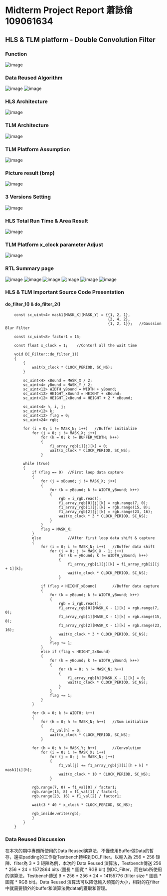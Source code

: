 # Midterm Project Report 蕭詠倫 109061634

## HLS & TLM platform - Double Convolution Filter

### Function
![image](https://github.com/lplp9312/ee6470_mid_project/blob/master/picture/function.jpg)

### Data Reused Algorithm
![image](https://github.com/lplp9312/ee6470_mid_project/blob/master/picture/data_reused_01.jpg)
![image](https://github.com/lplp9312/ee6470_mid_project/blob/master/picture/data_reused_02.jpg)

### HLS Architecture
![image](https://github.com/lplp9312/ee6470_mid_project/blob/master/picture/HLS_arc.jpg)

### TLM Architecture
![image](https://github.com/lplp9312/ee6470_mid_project/blob/master/picture/TLM_arc.jpg)

### TLM Platform Assumption
![image](https://github.com/lplp9312/ee6470_mid_project/blob/master/picture/TLM_assumption.jpg)

### Picture result (bmp)
![image](https://github.com/lplp9312/ee6470_mid_project/blob/master/picture/bmp_result.jpg)

### 3 Versions Setting
![image](https://github.com/lplp9312/ee6470_mid_project/blob/master/picture/version.jpg)

### HLS Total Run Time & Area Result
![image](https://github.com/lplp9312/ee6470_mid_project/blob/master/picture/HLS_result.jpg)

### TLM Platform x_clock parameter Adjust
![image](https://github.com/lplp9312/ee6470_mid_project/blob/master/picture/TLM_result.jpg)

### RTL Summary page
![image](https://github.com/lplp9312/ee6470_mid_project/blob/master/picture/HLS_01.jpg)
![image](https://github.com/lplp9312/ee6470_mid_project/blob/master/picture/HLS_02.jpg)
![image](https://github.com/lplp9312/ee6470_mid_project/blob/master/picture/HLS_03.jpg)
![image](https://github.com/lplp9312/ee6470_mid_project/blob/master/picture/HLS_04.jpg)
![image](https://github.com/lplp9312/ee6470_mid_project/blob/master/picture/HLS_05.jpg)
![image](https://github.com/lplp9312/ee6470_mid_project/blob/master/picture/HLS_06.jpg)

### HLS & TLM Important Source Code Presentation

#### do_filter_1() & do_filter_2()

        const sc_uint<4> mask1[MASK_X][MASK_Y] = {{1, 2, 1},
                                                  {2, 4, 2},
                                                  {1, 2, 1}};   //Gaussion Blur Filter

        const sc_uint<8> factor1 = 16;

        const float x_clock = 1;    //Contorl all the wait time 

        void DC_Filter::do_filter_1()
        {
            {
                wait(x_clock * CLOCK_PERIOD, SC_NS);
            }

            sc_uint<4> xBound = MASK_X / 2;
            sc_uint<4> yBound = MASK_Y / 2;
            sc_uint<12> WIDTH_yBound = WIDTH + yBound;
            sc_uint<12> HEIGHT_xBound = HEIGHT + xBound;
            sc_uint<12> HEIGHT_2xBound = HEIGHT + 2 * xBound;

            sc_uint<4> h, i, j;
            sc_uint<12> k;
            sc_uint<12> flag = 0;
            sc_uint<24> rgb;

            for (i = 0; i != MASK_N; i++)   //Buffer initialize
                for (j = 0; j != MASK_X; j++)
                    for (k = 0; k != BUFFER_WIDTH; k++)
                    {
                        f1_array_rgb[i][j][k] = 0;
                        wait(x_clock * CLOCK_PERIOD, SC_NS);
                    }

            while (true)
            {
                if (flag == 0)  //First loop data capture
                {
                    for (j = xBound; j != MASK_X; j++)
                    {
                        for (k = yBound; k != WIDTH_yBound; k++)
                        {
                            rgb = i_rgb.read();
                            f1_array_rgb[0][j][k] = rgb.range(7, 0);
                            f1_array_rgb[1][j][k] = rgb.range(15, 8);
                            f1_array_rgb[2][j][k] = rgb.range(23, 16);
                            wait(x_clock * 3 * CLOCK_PERIOD, SC_NS);
                        }
                    }
                    flag = MASK_X;
                }
                else            //After first loop data shift & capture
                {
                    for (i = 0; i != MASK_N; i++)   //Buffer data shift
                        for (j = 0; j != MASK_X - 1; j++)
                            for (k = yBound; k != WIDTH_yBound; k++)
                            {
                                f1_array_rgb[i][j][k] = f1_array_rgb[i][j + 1][k];
                                wait(x_clock * CLOCK_PERIOD, SC_NS);
                            }

                    if (flag < HEIGHT_xBound)       //Buffer data capture
                    {
                        for (k = yBound; k != WIDTH_yBound; k++)
                        {
                            rgb = i_rgb.read();
                            f1_array_rgb[0][MASK_X - 1][k] = rgb.range(7, 0);
                            f1_array_rgb[1][MASK_X - 1][k] = rgb.range(15, 8);
                            f1_array_rgb[2][MASK_X - 1][k] = rgb.range(23, 16);
                            wait(x_clock * 3 * CLOCK_PERIOD, SC_NS);
                        }
                        flag += 1;
                    }
                    else if (flag < HEIGHT_2xBound)
                    {
                        for (k = yBound; k != WIDTH_yBound; k++)
                        {
                            for (h = 0; h != MASK_N; h++)
                            {
                                f1_array_rgb[h][MASK_X - 1][k] = 0;
                                wait(x_clock * CLOCK_PERIOD, SC_NS);
                            }
                        }
                        flag += 1;
                    }
                }

                for (k = 0; k != WIDTH; k++)
                {
                    for (h = 0; h != MASK_N; h++)   //Sum initialize
                    {
                        f1_val[h] = 0;
                        wait(x_clock * CLOCK_PERIOD, SC_NS);
                    }

                for (h = 0; h != MASK_Y; h++)       //Convolution
                    for (i = 0; i != MASK_X; i++)
                        for (j = 0; j != MASK_N; j++)
                        {
                            f1_val[j] += f1_array_rgb[j][i][h + k] * mask1[i][h];
                            wait(x_clock * 10 * CLOCK_PERIOD, SC_NS);
                        }

                rgb.range(7, 0) = f1_val[0] / factor1;
                rgb.range(15, 8) = f1_val[1] / factor1;
                rgb.range(23, 16) = f1_val[2] / factor1;

                wait(3 * 40 * x_clock * CLOCK_PERIOD, SC_NS);

                rgb_inside.write(rgb);
                }
            }
        }


### Data Reused Discussion

在本次的期中專題所使用的Data Reused演算法，不僅使用Buffer做Data的暫存，還把padding的工作從Testbench轉移到DC_Filter。以輸入為 256 * 256 矩陣、filter為 3 * 3 矩陣為例，本次的 Data Reused 演算法，Testbench傳送 256 * 256 * 24 = 1572864 bits (圖長 * 圖寬 * RGB bit) 到DC_Filter，而在lab所使用的演算法，Testbench傳送 9 * 256 * 256 * 24 = 14155776 (filter size * 圖長 * 圖寬 * RGB bit)。Data Reused 演算法可以降低輸入頻寬的大小，相對的在filter中就需要額外的buffer和演算法做data的獲取和管理。




